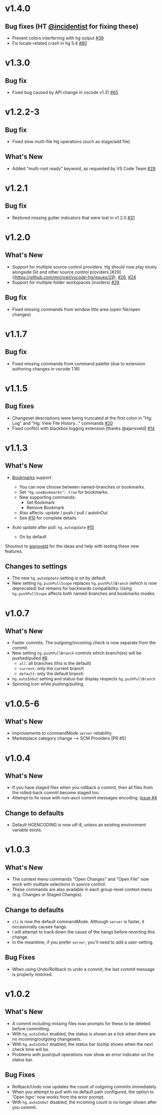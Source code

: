 
**v1.4.0**
=============================================

## Bug fixes (HT [@incidentist](https://github.com/incidentist) for fixing these)
  - Prevent colors interferring with hg output [#39](https://github.com/mrcrowl/vscode-hg/issues/39)
  - Fix locale-related crash in hg 5.4 [#80](https://github.com/mrcrowl/vscode-hg/issues/80)

**v1.3.0**
=============================================

## Bug fix
  - Fixed bug caused by API change in vscode v1.31 [#65](https://github.com/mrcrowl/vscode-hg/issues/65)

**v1.2.2-3**
=============================================

## Bug fix
  - Fixed slow multi-file Hg operations (such as stage/add file)

## What's New
  - Added "multi-root ready" keyword, as requested by VS Code Team [#29](https://github.com/mrcrowl/vscode-hg/issues/29)

**v1.2.1**
=============================================

## Bug fix
  - Restored missing gutter indicators that were lost in v1.2.0 [#31](https://github.com/mrcrowl/vscode-hg/issues/31)

**v1.2.0**
=============================================

## What's New
  - Support for multiple source control providers.  Hg should now play nicely alongside Git and other source control providers [#29]((https://github.com/mrcrowl/vscode-hg/issues/29), [#26](https://github.com/mrcrowl/vscode-hg/issues/26), [#24](https://github.com/mrcrowl/vscode-hg/issues/24)
  - Support for multiple folder workspaces (insiders) [#29](https://github.com/mrcrowl/vscode-hg/issues/29)

## Bug fix
  - Fixed missing commands from window title area (open file/open changes)

**v1.1.7**
=============================================

## Bug fix
  - Fixed missing commands from command palette (due to extension authoring changes in vscode 1.16)

**v1.1.5**
=============================================

## Bug fixes
  - Changeset descriptions were being truncated at the first colon in "Hg: Log" and "Hg: View File History..." commands [#20](https://github.com/mrcrowl/vscode-hg/issues/20)
  - Fixed conflict with blackbox logging extension [thanks @ajansveld] [#14](https://github.com/mrcrowl/vscode-hg/issues/14)

**v1.1.3**
=============================================

## What's New
  - [Bookmarks](https://www.mercurial-scm.org/wiki/Bookmarks) support
    - You can now choose between named-branches or bookmarks.
    - Set `"hg.useBookmarks": true` for bookmarks.
    - New supporting commands: 
      - Set Bookmark
      - Remove Bookmark
    - Also affects: update / push / pull / autoInOut
    - See [#10](https://github.com/mrcrowl/vscode-hg/issues/10) for complete details.

  - Auto update after pull: `hg.autoUpdate` [#15](https://github.com/mrcrowl/vscode-hg/issues/15)
    - On by default

  Shoutout to [ajansveld](https://github.com/ajansveld) for the ideas and help with testing these new features.

## Changes to settings
  - The new `hg.autoUpdate` setting is on by default.
  - New setting `hg.pushPullScope` replaces `hg.pushPullBranch` (which is now deprecated) but remains for backwards compatibility. Using `hg.pushPullScope` affects both named-branches and bookmarks modes.

**v1.0.7**
=============================================

## What's New
  - Faster commits. The outgoing/incoming check is now separate from the commit.
  - New setting `hg.pushPullBranch` controls which branch(es) will be pushed/pulled [#8](https://github.com/mrcrowl/vscode-hg/issues/8)
    - `all`: all branches (this is the default)
    - `current`: only the current branch
    - `default`: only the default branch
  - `hg.autoInOut` setting and status-bar display respects `hg.pushPullBranch` 
  - Spinning icon while pushing/pulling.

**v1.0.5-6**
=============================================

## What's New
  - Improvements to commandMode `server` reliability.
  - Marketplace category change --> SCM Providers [PR #5]

**v1.0.4**
=============================================

## What's New
  - If you have staged files when you rollback a commit, then all files from the rolled-back commit become staged too.
  - Attempt to fix issue with non-ascii commit messages encoding. [Issue #4](https://github.com/mrcrowl/vscode-hg/issues/4)
  
## Change to defaults
  - Default HGENCODING is now utf-8, unless an existing environment variable exists.

**v1.0.3**
=============================================

## What's New
  - The context menu commands "Open Changes" and "Open File" now work with multiple selections in source control.
  - These commands are also available in each group-level context menu (e.g. Changes or Staged Changes).

## Change to defaults
  - `cli` is now the default commandMode.  Although `server` is faster, it occasionally causes hangs.
  - I will attempt to track down the cause of the hangs before reverting this change.
  - In the meantime, if you prefer `server`, you'll need to add a user-setting.

## Bug Fixes
  - When using Undo/Rollback to undo a commit, the last commit message is properly restored.

**v1.0.2**
=============================================

## What's New
  - A commit including missing files now prompts for these to be deleted before committing.
  - With `hg.autoInOut` enabled, the status is shown as a tick when there are no incoming/outgoing changesets.
  - With `hg.autoInOut` enabled, the status bar tooltip shows when the next check time will be.
  - Problems with push/pull operations now show an error indicator on the status bar.

## Bug Fixes
  - Rollback/Undo now updates the count of outgoing commits immediately.
  - When you attempt to pull with no default path configured, the option to 'Open hgrc' now works from the error prompt. 
  - With `hg.autoInOut` disabled, the incoming count is no longer shown after you commit.